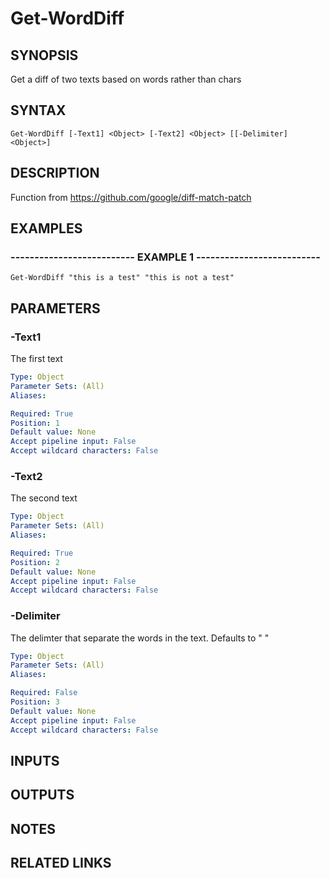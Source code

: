 # Get-WordDiff

## SYNOPSIS
Get a diff of two texts based on words rather than chars

## SYNTAX

```
Get-WordDiff [-Text1] <Object> [-Text2] <Object> [[-Delimiter] <Object>]
```

## DESCRIPTION
Function from https://github.com/google/diff-match-patch

## EXAMPLES

### -------------------------- EXAMPLE 1 --------------------------
```
Get-WordDiff "this is a test" "this is not a test"
```
## PARAMETERS

### -Text1
The first text

```yaml
Type: Object
Parameter Sets: (All)
Aliases: 

Required: True
Position: 1
Default value: None
Accept pipeline input: False
Accept wildcard characters: False
```

### -Text2
The second text

```yaml
Type: Object
Parameter Sets: (All)
Aliases: 

Required: True
Position: 2
Default value: None
Accept pipeline input: False
Accept wildcard characters: False
```

### -Delimiter
The delimter that separate the words in the text.
Defaults to " "

```yaml
Type: Object
Parameter Sets: (All)
Aliases: 

Required: False
Position: 3
Default value: None
Accept pipeline input: False
Accept wildcard characters: False
```

## INPUTS

## OUTPUTS

## NOTES

## RELATED LINKS


